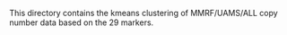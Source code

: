 This directory contains the kmeans clustering of MMRF/UAMS/ALL copy number data based on the 29 markers.

